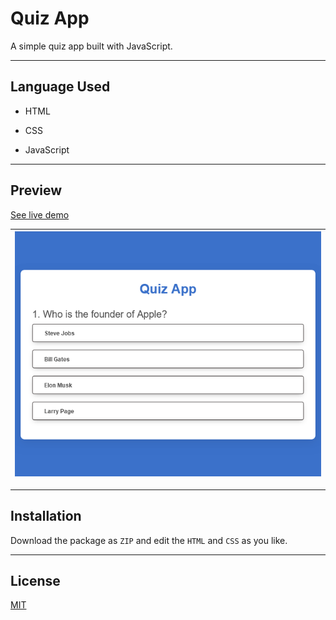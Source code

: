 # Quiz App

A simple quiz app built with JavaScript.

---

## Language Used

- HTML

- CSS

- JavaScript

---

## Preview

[See live demo](https://dev-shuvo.github.io/Quiz-App-JavaScript/)

| ![](preview.png) |
| ---------------- |

---

## Installation

Download the package as `ZIP` and edit the `HTML` and `CSS` as you like.

---

## License

[MIT](https://choosealicense.com/licenses/mit/)
